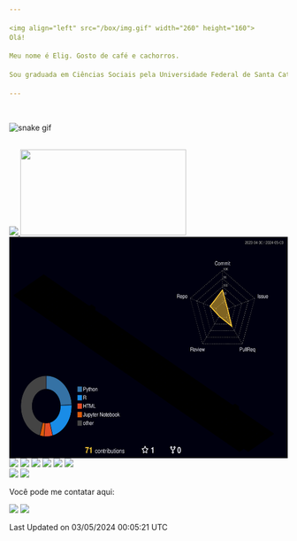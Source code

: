 ```yaml
---

<img align="left" src="/box/img.gif" width="260" height="160">
Olá!

Meu nome é Elig. Gosto de café e cachorros.

Sou graduada em Ciências Sociais pela Universidade Federal de Santa Catarina, estudante de pós graduação em Data Science e Analytics. Participei do programa Lighthouse da empresa Indicium Tech    como Data Scientist Apprentice. Atualmente sou Analista Educacional com foco em ***Learning Analytics,*** ***Indicadores*** e ***ROI de Capacitação.***

---
```

<br>

![snake gif](https://github.com/Elig-Arsee/Elig-Arsee/blob/output/github-contribution-grid-snake-dark.svg)

<br>

<div>
  <a href="https://github.com/Elig-Arsee">
    <img loading="lazy" style="width: 300px; height: auto;" src="https://github-readme-stats.vercel.app/api/top-langs/?username=Elig-Arsee&layout=compact&langs_count=7&theme=onedark"/>
  </a>
  <a href="https://github.com/Elig-Arsee">
    <img loading="lazy" style="width: 300px; height: 155px;" src="https://github-readme-stats.vercel.app/api?username=Elig-Arsee&show_icons=true&theme=onedark&include_all_commits=true&count_private=true"/>
  </a>
</div>

<div>
  <a href="https://github.com/Elig-Arsee">
    <img align="left" src="./profile-3d-contrib/profile-night-rainbow.svg" width="800" height="400">
  </a>
</div>

<p>
    <img src="https://img.shields.io/badge/-Visual%20Studio%20Code-23A9F2?style=flat-square&logo=Visual%20Studio%20Code&logoColor=white"/>
    <img src="https://img.shields.io/badge/-Github-181717?style=flat-square&logo=GitHub&logoColor=white"/>
    <img src="https://img.shields.io/badge/-Git-F44D27?style=flat-square&logo=Git&logoColor=white"/>
    <img src="https://img.shields.io/badge/-Trello-0079BF?style=flat-square&logo=Trello&logoColor=white"/>
    <img src="https://img.shields.io/badge/-MySQL-F29111?style=flat-square&logo=MySQL&logoColor=white"/>
    <img src="https://img.shields.io/badge/-Notion-000000?style=flat-square&logo=Notion&logoColor=white"/><br/>
    <img src="https://img.shields.io/badge/-Google%20Cloud-4285F4?style=flat-square&logo=Google%20Cloud&logoColor=white"/>
    <img src="https://img.shields.io/badge/-OVH%20Cloud-123F6D?style=flat-square&logo=OVH&logoColor=white"/>
  <br>

<p>
  Você pode me contatar aqui:<br/>
  
  <a href="mailto:arse.eligc@gmail.com?subject=[GitHub]%20🔥%20Contato&body=Olá%20Elig%2C%0A%0AEu%20encontrei%20seu%20perfil%20no%20GitHub%20e%20..."><img src="https://img.shields.io/badge/e‑mail-D14836.svg?style=for-the-badge&logo=GMail&logoColor=white"/></a>
  <a href="https://linkedin.com/in/elig-arse/"><img src="https://img.shields.io/badge/linkedin-0077B5.svg?style=for-the-badge&logo=linkedin&logoColor=white"/></a>
</p>

 Last Updated on 03/05/2024 00:05:21 UTC
<!--END_SECTION:waka-->
</details>
